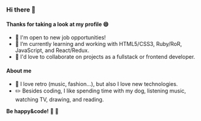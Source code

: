 ### Hi there 👋
#### Thanks for taking a look at my profile  :smile:
<!--
**Milypm/Milypm** is a ✨ _special_ ✨ repository because its `README.md` (this file) appears on your GitHub profile.-->
- :loudspeaker: I'm open to new job opportunities!
- 🌱 I’m currently learning and working with HTML5/CSS3, Ruby/RoR, JavaScript, and React/Redux.
- 👯 I'd love to collaborate on projects as a fullstack or frontend developer.

#### About me
 - :floppy_disk: I love retro (music, fashion...), but also I love new technologies.
 - :pencil2: Besides coding, I like spending time with my dog, listening music, watching TV, drawing, and reading.


**Be happy&code!** :sunflower: :heartbeat:
